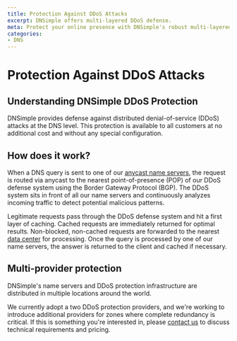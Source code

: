 ```yaml
---
title: Protection Against DDoS Attacks
excerpt: DNSimple offers multi-layered DDoS defense.
meta: Protect your online presence with DNSimple's robust multi-layered DDoS defense. Ensure your services remain available and secure against malicious attacks.
categories:
- DNS
---
```


# Protection Against DDoS Attacks

## Understanding DNSimple DDoS Protection

DNSimple provides defense against distributed denial-of-service (DDoS) attacks at the DNS level. This protection is available to all customers at no additional cost and without any special configuration.


## How does it work?

When a DNS query is sent to one of our [anycast name servers](/articles/dnsimple-nameservers/), the request is routed via anycast to the nearest point-of-presence (POP) of our DDoS defense system using the Border Gateway Protocol (BGP). The DDoS system sits in front of all our name servers and continuously analyzes incoming traffic to detect potential malicious patterns.

Legitimate requests pass through the DDoS defense system and hit a first layer of caching. Cached requests are immediately returned for optimal results. Non-blocked, non-cached requests are forwarded to the nearest [data center](/articles/anycast/) for processing. Once the query is processed by one of our name servers, the answer is returned to the client and cached if necessary.


## Multi-provider protection

DNSimple's name servers and DDoS protection infrastructure are distributed in multiple locations around the world.

We currently adopt a two DDoS protection providers, and we're working to introduce additional providers for zones where complete redundancy is critical. If this is something you're interested in, please [contact us](https://dnsimple.com/contact) to discuss technical requirements and pricing.
